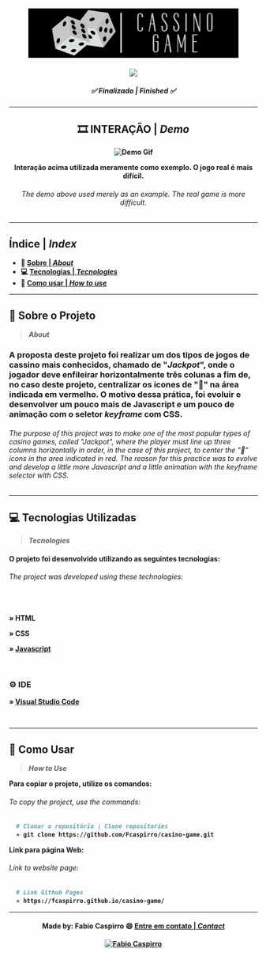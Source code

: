 <h3 align="center">
	<img height="100px" alt="Logo Cassino" title="logo" src="/assets/github/cassino-logo.png"/>
</h3>


<p align="center">
 <img align="center" src="https://api.visitorbadge.io/api/visitors?path=https%3A%2F%2Fgithub.com%2FFcaspirro%2Fcasino-game&countColor=%23ba68c8"/>
</p>


<h5 align="center"> 
  <b>✅ Finalizado | <i>Finished ✅</i></b>
</h5> 

---
  
<h2 align="center"> 
  <b>🎞 INTERAÇÃO | <i>Demo</i>
</h2> 

<div align="center" inline >
  <img height="375px"  alt="Demo Gif" title="demo" src="/assets/github/demo-cassino.gif"/> 
  <p>
    Interação acima utilizada meramente como exemplo. O jogo real é mais difícil.
  </p>
  <em>
    <h6>
      The demo above used merely as an example. The real game is more difficult.
     </h6>  
  </em>
</div>

---

<h2 align="left"> 
  <b>Índice</b> | <i>Index</i>
</h2> 
  
- :book: [Sobre | <i>About</i>](#book-sobre-o-projeto)
- :computer: [Tecnologias | <i>Tecnologies</i>](#computer-tecnologias-utilizadas)
- :mag_right: [Como usar | <i>How to use</i>](#mag_right-como-usar)
  
---

## :book: Sobre o Projeto
><i>About</i> 

<h3>
A proposta deste projeto foi realizar um dos tipos de jogos de cassino mais conhecidos, chamado de "<i>Jackpot</i>", onde o jogador deve enfileirar horizontalmente três colunas a fim de, no caso deste projeto, centralizar os icones de "💎" na área indicada em vermelho. O motivo dessa prática, foi evoluir e desenvolver um pouco mais de Javascript e um pouco de animação com o seletor <i>keyframe</i> com CSS.
</h3>

<em>
  <h6>
The purpose of this project was to make one of the most popular types of casino games, called "Jackpot", where the player must line up three columns horizontally in order, in the case of this project, to center the "💎" icons in the area indicated in red. The reason for this practice was to evolve and develop a little more Javascript and a little animation with the keyframe selector with CSS.
  </h6>
</em>
  
---

## :computer: Tecnologias Utilizadas
><i>Tecnologies</i> 
  
<h4>
O projeto foi desenvolvido utilizando as seguintes tecnologias:
</h4>

<em>
  <h6>
    The project was developed using these technologies: <br><br><br>
  </h6>
</em>
  
  
<p>
» HTML <br>
<p>
» CSS <br>
</p>
<p>
  
 » [Javascript](https://javascript.com)
  
</p><br>

### ⚙ IDE
  
<p>
  
 » [Visual Studio Code](https://code.visualstudio.com/)
  
<p><br>
 
---

## :mag_right: Como Usar
><i>How to Use</i> 
  
Para copiar o projeto, utilize os comandos:
 <em>
  <h6>
  To copy the project, use the commands:
  </h6>
</em>

```bash
  # Clonar o repositório | Clone repositories
  » git clone https://github.com/Fcaspirro/casino-game.git
```

Link para página Web:
 <em>
  <h6>
  Link to website page:
  </h6>
</em>
  
```bash  
  # Link Github Pages
  » https://fcaspirro.github.io/casino-game/ 
```

---
 
<h4 align="center">
Made by: Fabio Caspirro 😄 <a href="mailto:fabio_caspirro@hotmail.com">Entre em contato | <i>Contact</i></a>
</h4>
<p align="center">
  <a href="https://www.linkedin.com/in/fabio-caspirro-2069b072/">
    <img alt="Fabio Caspirro" src="https://img.shields.io/badge/LinkedIn-Fabio_Caspirro-0e76a8?style=flat&logoColor=white&logo=linkedin">
  </a>
